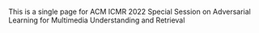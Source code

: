 This is a single page for ACM ICMR 2022 Special Session on Adversarial Learning for Multimedia Understanding and Retrieval
